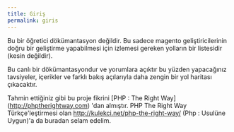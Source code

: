 ```yaml
---
title: Giriş
permalink: giris
---
```


Bu bir öğretici dökümantasyon değildir. Bu sadece magento geliştiricilerinin doğru bir geliştirme yapabilmesi için izlemesi gereken yolların bir listesidir (kesin değildir). 
 
Bu canlı bir dökümantasyondur ve yorumlara açıktır bu yüzden yapacağınız tavsiyeler, içerikler ve farklı bakış açılarıyla daha zengin bir yol haritası çıkacaktır.
 
Tahmin ettiğiniz gibi bu proje fikrini [PHP : The Right Way] (http://phptherightway.com) 'dan almıştır.
PHP The Right Way Türkçe'leştirmesi olan http://kulekci.net/php-the-right-way/ (Php : Usulüne Uygun)'a da buradan selam edelim.
